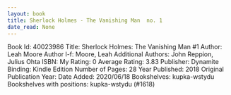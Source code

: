 ```yaml
---
layout: book
title: Sherlock Holmes - The Vanishing Man  no. 1
date_read: None
---
```


Book Id: 40023986
Title: Sherlock Holmes: The Vanishing Man #1
Author: Leah Moore
Author l-f: Moore, Leah
Additional Authors: John Reppion, Julius Ohta
ISBN: 
My Rating: 0
Average Rating: 3.83
Publisher: Dynamite
Binding: Kindle Edition
Number of Pages: 28
Year Published: 2018
Original Publication Year: 
Date Added: 2020/06/18
Bookshelves: kupka-wstydu
Bookshelves with positions: kupka-wstydu (#1618)

